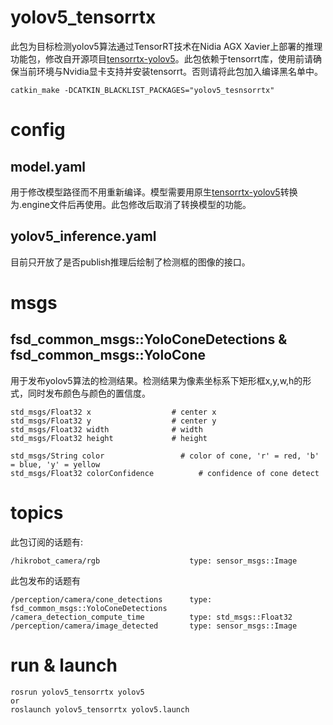 # yolov5_tensorrtx

此包为目标检测yolov5算法通过TensorRT技术在Nidia AGX Xavier上部署的推理功能包，修改自开源项目[tensorrtx-yolov5](https://github.com/wang-xinyu/tensorrtx.git)。此包依赖于tensorrt库，使用前请确保当前环境与Nvidia显卡支持并安装tensorrt。否则请将此包加入编译黑名单中。

```
catkin_make -DCATKIN_BLACKLIST_PACKAGES="yolov5_tesnsorrtx"
```

# config

## model.yaml

用于修改模型路径而不用重新编译。模型需要用原生[tensorrtx-yolov5](https://github.com/wang-xinyu/tensorrtx.git)转换为.engine文件后再使用。此包修改后取消了转换模型的功能。

## yolov5_inference.yaml

目前只开放了是否publish推理后绘制了检测框的图像的接口。

# msgs

## fsd_common_msgs::YoloConeDetections & fsd_common_msgs::YoloCone

用于发布yolov5算法的检测结果。检测结果为像素坐标系下矩形框x,y,w,h的形式，同时发布颜色与颜色的置信度。

```
std_msgs/Float32 x                  # center x
std_msgs/Float32 y                  # center y
std_msgs/Float32 width              # width
std_msgs/Float32 height             # height

std_msgs/String color                 # color of cone, 'r' = red, 'b' = blue, 'y' = yellow
std_msgs/Float32 colorConfidence   	      # confidence of cone detect
```

# topics

此包订阅的话题有:

```
/hikrobot_camera/rgb                    type: sensor_msgs::Image
```

此包发布的话题有

```
/perception/camera/cone_detections      type: fsd_common_msgs::YoloConeDetections
/camera_detection_compute_time          type: std_msgs::Float32
/perception/camera/image_detected       type: sensor_msgs::Image
```

# run & launch

```
rosrun yolov5_tensorrtx yolov5
or
roslaunch yolov5_tensorrtx yolov5.launch
```